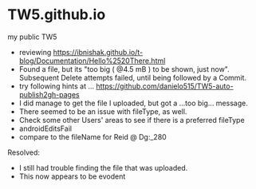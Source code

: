 # TW5.github.io
my public TW5

* reviewing https://ibnishak.github.io/t-blog/Documentation/Hello%2520There.html
* Found a file, but its "too big ( @4.5 mB ) to be shown, just now".  Subsequent Delete attempts failed, until being followed by a Commit.
* try following hints at ... https://github.com/danielo515/TW5-auto-publish2gh-pages
* I did manage to get the file I uploaded, but got a ...too big... message.
* There seemed to be an issue with fileType, as well.
* Check some other Users' areas to see if there is a preferred fileType
* androidEditsFail
* compare to the fileName for Reid @ Dg:_280

Resolved:

* I still had trouble finding the file that was uploaded.
* This now appears to be evodent
